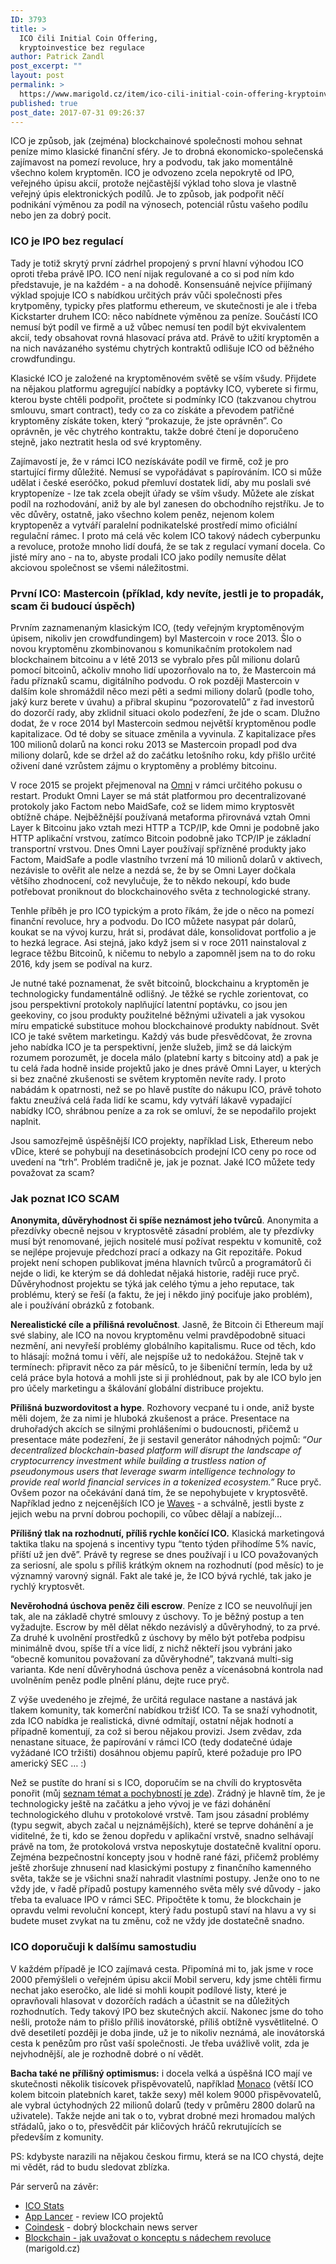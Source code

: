 ```yaml
---
ID: 3793
title: >
  ICO čili Initial Coin Offering,
  kryptoinvestice bez regulace
author: Patrick Zandl
post_excerpt: ""
layout: post
permalink: >
  https://www.marigold.cz/item/ico-cili-initial-coin-offering-kryptoinvestice-bez-regulace
published: true
post_date: 2017-07-31 09:26:37
---
```

ICO je způsob, jak (zejména) blockchainové společnosti mohou sehnat peníze mimo klasické finanční sféry. Je to drobná ekonomicko-společenská zajímavost na pomezí revoluce, hry a podvodu, tak jako momentálně všechno kolem kryptoměn. ICO je odvozeno zcela nepokrytě od IPO, veřejného úpisu akcií, protože nejčastější výklad toho slova je vlastně veřejný úpis elektronických podílů. Je to způsob, jak podpořit něčí podnikání výměnou za podíl na výnosech, potenciál růstu vašeho podílu nebo jen za dobrý pocit.<!--more-->
<h3>ICO je IPO bez regulací</h3>
Tady je totiž skrytý první zádrhel propojený s první hlavní výhodou ICO oproti třeba právě IPO. ICO není nijak regulované a co si pod ním kdo představuje, je na každém - a na dohodě. Konsensuáně nejvíce přijímaný výklad spojuje ICO s nabídkou určitých práv vůči společnosti přes krytpoměny, typicky přes platformu ethereum, ve skutečnosti je ale i třeba Kickstarter druhem ICO: něco nabídnete výměnou za peníze. Součástí ICO nemusí být podíl ve firmě a už vůbec nemusí ten podíl být ekvivalentem akcií, tedy obsahovat rovná hlasovací práva atd. Právě to užití kryptoměn a na nich navázaného systému chytrých kontraktů odlišuje ICO od běžného crowdfundingu.

Klasické ICO je založené na kryptoměnovém světě se vším všudy. Přijdete na nějakou platformu agregující nabídky a poptávky ICO, vyberete si firmu, kterou byste chtěli podpořit, pročtete si podmínky ICO (takzvanou chytrou smlouvu, smart contract), tedy co za co získáte a převodem patřičné kryptoměny získáte token, který “prokazuje, že jste oprávněn”. Co oprávněn, je věc chytrého kontraktu, takže dobré čtení je doporučeno stejně, jako neztratit hesla od své kryptoměny.

Zajímavostí je, že v rámci ICO nezískáváte podíl ve firmě, což je pro startující firmy důležité. Nemusí se vypořádávat s papírováním. ICO si může udělat i české eseróčko, pokud přemluví dostatek lidí, aby mu poslali své kryptopeníze - lze tak zcela obejít úřady se vším všudy. Můžete ale získat podíl na rozhodování, aniž by ale byl zanesen do obchodního rejstříku. Je to věc důvěry, ostatně, jako všechno kolem peněz, nejenom kolem kryptopeněz a vytváří paralelní podnikatelské prostředí mimo oficiální regulační rámec. I proto má celá věc kolem ICO takový nádech cyberpunku a revoluce, protože mnoho lidí doufá, že se tak z regulací vymaní docela. Co jisté míry ano - na to, abyste prodali ICO jako podíly nemusíte dělat akciovou společnost se všemi náležitostmi.
<h3>První ICO: Mastercoin (příklad, kdy nevíte, jestli je to propadák, scam či budoucí úspěch)</h3>
Prvním zaznamenaným klasickým ICO, (tedy veřejným kryptoměnovým úpisem, nikoliv jen crowdfundingem) byl Mastercoin v roce 2013. Šlo o novou kryptoměnu zkombinovanou s komunikačním protokolem nad blockchainem bitcoinu a v létě 2013 se vybralo přes půl milionu dolarů pomocí bitcoinů, ačkoliv mnoho lidí upozorňovalo na to, že Mastercoin má řadu příznaků scamu, digitálního podvodu. O rok později Mastercoin v dalším kole shromáždil něco mezi pěti a sedmi miliony dolarů (podle toho, jaký kurz berete v úvahu) a přibral skupinu “pozorovatelů” z řad investorů do dozorčí rady, aby zklidnil situaci okolo podezření, že jde o scam. Dlužno dodat, že v roce 2014 byl Mastercoin sedmou největší kryptoměnou podle kapitalizace. Od té doby se situace změnila a vyvinula. Z kapitalizace přes 100 milionů dolarů na konci roku 2013 se Mastercoin propadl pod dva miliony dolarů, kde se držel až do začátku letošního roku, kdy přišlo určité oživení dané vzrůstem zájmu o kryptoměny a problémy bitcoinu.

V roce 2015 se projekt přejmenoval na <a href="http://www.omnilayer.org">Omni</a> v rámci určitého pokusu o restart. Produkt Omni Layer se má stát platformou pro decentralizované protokoly jako Factom nebo MaidSafe, což se lidem mimo kryptosvět obtížně chápe. Nejběžnější používaná metaforma přirovnává vztah Omni Layer k Bitcoinu jako vztah mezi HTTP a TCP/IP, kde Omni je podobně jako HTTP aplikační vrstvou, zatímco Bitcoin podobně jako TCP/IP je základní transportní vrstvou. Dnes Omni Layer používají spřízněné produkty jako Factom, MaidSafe a podle vlastního tvrzení má 10 milionů dolarů v aktivech, nezávisle to ověřit ale nelze a nezdá se, že by se Omni Layer dočkala většího zhodnocení, což nevylučuje, že to někdo nekoupí, kdo bude potřebovat proniknout do blockchainového světa z technologické strany.

Tenhle příběh je pro ICO typickým a proto říkám, že jde o něco na pomezí finanční revoluce, hry a podvodu. Do ICO můžete nasypat pár dolarů, koukat se na vývoj kurzu, hrát si, prodávat dále, konsolidovat portfolio a je to hezká legrace. Asi stejná, jako když jsem si v roce 2011 nainstaloval z legrace těžbu Bitcoinů, k ničemu to nebylo a zapomněl jsem na to do roku 2016, kdy jsem se podíval na kurz.

Je nutné také poznamenat, že svět bitcoinů, blockchainu a kryptoměn je technologicky fundamentálně odlišný. Je těžké se rychle zorientovat, co jsou perspektivní protokoly naplňující latentní poptávku, co jsou jen geekoviny, co jsou produkty použitelné běžnými uživateli a jak vysokou míru empatické substituce mohou blockchainové produkty nabídnout. Svět ICO je také světem marketingu. Každý vás bude přesvědčovat, že zrovna jeho nabídka ICO je ta perspektivní, jenže služeb, jimž se dá laickým rozumem porozumět, je docela málo (platební karty s bitcoiny atd) a pak je tu celá řada hodně inside projektů jako je dnes právě Omni Layer, u kterých si bez značné zkušenosti se světem kryptoměn nevíte rady. I proto nabádám k opatrnosti, než se po hlavě pustíte do nákupu ICO, právě tohoto faktu zneužívá celá řada lidí ke scamu, kdy vytváří lákavě vypadající nabídky ICO, shrábnou peníze a za rok se omluví, že se nepodařilo projekt naplnit.

Jsou samozřejmě úspěšnější ICO projekty, například Lisk, Ethereum nebo vDice, které se pohybují na desetinásobcích prodejní ICO ceny po roce od uvedení na “trh”. Problém tradičně je, jak je poznat. Jaké ICO můžete tedy považovat za scam?
<h3>Jak poznat ICO SCAM</h3>
<strong>Anonymita, důvěryhodnost či spíše neznámost jeho tvůrců</strong>. Anonymita a přezdívky obecně nejsou v kryptosvětě zásadní problém, ale ty přezdívky musí být renomované, jejich nositelé musí požívat respektu v komunitě, což se nejlépe projevuje předchozí prací a odkazy na Git repozitáře. Pokud projekt není schopen publikovat jména hlavních tvůrců a programátorů či nejde o lidi, ke kterým se dá dohledat nějaká historie, raději ruce pryč. Důvěryhodnost projektu se týká jak celého týmu a jeho reputace, tak problému, který se řeší (a faktu, že jej i někdo jiný pociťuje jako problém), ale i používání obrázků z fotobank.

<strong>Nerealistické cíle a přílišná revolučnost</strong>. Jasně, že Bitcoin či Ethereum mají své slabiny, ale ICO na novou kryptoměnu velmi pravděpodobně situaci nezmění, ani nevyřeší problémy globálního kapitalismu. Ruce od těch, kdo to hlásají: možná tomu i věří, ale nejspíše už to nedokážou. Stejně tak v termínech: připravit něco za pár měsíců, to je šibeniční termín, leda by už celá práce byla hotová a mohli jste si ji prohlédnout, pak by ale ICO bylo jen pro účely marketingu a škálování globální distribuce projektu.

<strong>Přílišná buzwordovitost a hype</strong>. Rozhovory vecpané tu i onde, aniž byste měli dojem, že za nimi je hluboká zkušenost a práce. Presentace na druhořadých akcích se silnými prohlášeními o budoucnosti, přičemž u presentace máte podezření, že ji sestavil generátor náhodných pojmů: “<em>Our decentralized blockchain-based platform will disrupt the landscape of cryptocurrency investment while building a trustless nation of pseudonymous users that leverage swarm intelligence technology to provide real world financial services in a tokenized ecosystem.”</em> Ruce pryč. Ovšem pozor na očekávání daná tím, že se nepohybujete v kryptosvětě. Například jedno z nejcenějších ICO je <a href="https://wavesplatform.com/">Waves</a> - a schválně, jestli byste z jejich webu na první dobrou pochopili, co vůbec dělají a nabízejí…

<strong>Přílišný tlak na rozhodnutí, příliš rychle končící ICO.</strong> Klasická marketingová taktika tlaku na spojená s incentivy typu “tento týden přihodíme 5% navíc, příští už jen dvě”. Právě ty regrese se dnes používají i u ICO považovaných za seriosní, ale spolu s příliš krátkým oknem na rozhodnutí (pod měsíc) to je významný varovný signál. Fakt ale také je, že ICO bývá rychlé, tak jako je rychlý kryptosvět.

<strong>Nevěrohodná úschova peněz čili escrow</strong>. Peníze z ICO se neuvolňují jen tak, ale na základě chytré smlouvy z úschovy. To je běžný postup a ten vyžadujte. Escrow by měl dělat někdo nezávislý a důvěryhodný, to za prvé. Za druhé k uvolnění prostředků z úschovy by mělo být potřeba podpisu minimálně dvou, spíše tří a více lidí, z nichž někteří jsou vybráni jako “obecně komunitou považovaní za důvěryhodné”, takzvaná multi-sig varianta. Kde není důvěryhodná úschova peněz a vícenásobná kontrola nad uvolněním peněz podle plnění plánu, dejte ruce pryč.

Z výše uvedeného je zřejmé, že určitá regulace nastane a nastává jak tlakem komunity, tak komerční nabídkou tržišť ICO. Ta se snaží vyhodnotit, zda ICO nabídka je realistická, divné odmítají, ostatní nějak hodnotí a případně komentují, za což si berou nějakou provizi. Jsem zvědav, zda nenastane situace, že papírování v rámci ICO (tedy dodatečné údaje vyžádané ICO tržišti) dosáhnou objemu papírů, které požaduje pro IPO americký SEC … :)

Než se pustíte do hraní si s ICO, doporučím se na chvíli do kryptosvěta ponořit (můj <a href="https://www.marigold.cz/item/blockchain-jak-uvazovat-o-konceptu-s-nadeji-revoluce">seznam témat a pochybností je zde</a>). Zrádný je hlavně tím, že je technologicky ještě na začátku a jeho vývoj je ve fázi dohánění technologického dluhu v protokolové vrstvě. Tam jsou zásadní problémy (typu segwit, abych začal u nejznámějších), které se teprve dohánění a je viditelné, že ti, kdo se ženou dopředu v aplikační vrstvě, snadno selhávají právě na tom, že protokolová vrstva neposkytuje dostatečně kvalitní oporu. Zejména bezpečnostní koncepty jsou v hodně rané fázi, přičemž problémy ještě zhoršuje zhnusení nad klasickými postupy z finančního kamenného světa, takže se je všichni snaží nahradit vlastními postupy. Jenže ono to ne vždy jde, v řadě případů postupy kamenného světa měly své důvody - jako třeba ta evaluace IPO v rámci SEC. Připočtěte k tomu, že blockchain je opravdu velmi revoluční koncept, který řadu postupů staví na hlavu a vy si budete muset zvykat na tu změnu, což ne vždy jde dostatečně snadno.
<h3>ICO doporučuji k dalšímu samostudiu</h3>
V každém případě je ICO zajímavá cesta. Připomíná mi to, jak jsme v roce 2000 přemýšleli o veřejném úpisu akcií Mobil serveru, kdy jsme chtěli firmu nechat jako eseročko, ale lidé si mohli koupit podílové listy, které je opravňovali hlasovat v dozorčích radách a účastnit se na důležitých rozhodnutích. Tedy takový IPO bez skutečných akcií. Nakonec jsme do toho nešli, protože nám to přišlo příliš inovátorské, příliš obtížně vysvětlitelné. O dvě desetiletí později je doba jinde, už je to nikoliv neznámá, ale inovátorská cesta k penězům pro růst vaší společnosti. Je třeba uvážlivě volit, zda je nejvhodnější, ale je rozhodně dobré o ní vědět.

<strong>Bacha také ne přílišný optimismus:</strong> i docela velká a úspěšná ICO mají ve skutečnosti několik tisícovek přispěvovatelů, například <a href="https://mona.co">Monaco</a> (větší ICO kolem bitcoin platebních karet, takže sexy) měl kolem 9000 přispěvovatelů, ale vybral úctyhodných 22 milionů dolarů (tedy v průměru 2800 dolarů na uživatele). Takže nejde ani tak o to, vybrat drobné mezi hromadou malých střádalů, jako o to, přesvědčit pár kličových hráčů rekrutujících se především z komunity.

PS: kdybyste narazili na nějakou českou firmu, která se na ICO chystá, dejte mi vědět, rád to budu sledovat zblízka.

Pár serverů na závěr:
<ul>
 	<li><a href="https://icostats.com">ICO Stats</a></li>
 	<li><a href="https://www.applancer.co">App Lancer</a> - review ICO projektů</li>
 	<li><a href="https://www.coindesk.com">Coindesk</a> - dobrý blockchain news server</li>
 	<li><a href="https://www.marigold.cz/item/blockchain-jak-uvazovat-o-konceptu-s-nadeji-revoluce">Blockchain - jak uvažovat o konceptu s nádechem revoluce</a> (marigold.cz)</li>
</ul>